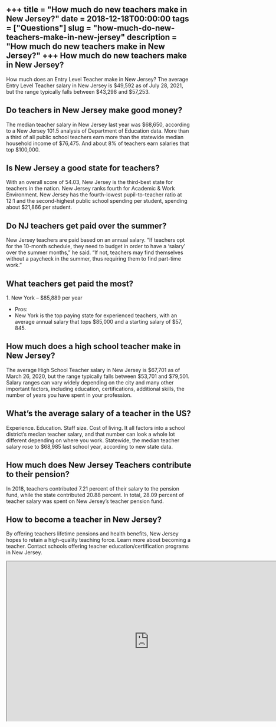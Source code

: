 +++
title = "How much do new teachers make in New Jersey?"
date = 2018-12-18T00:00:00
tags = ["Questions"]
slug = "how-much-do-new-teachers-make-in-new-jersey"
description = "How much do new teachers make in New Jersey?"
+++
How much do new teachers make in New Jersey?
--------------------------------------------

How much does an Entry Level Teacher make in New Jersey? The average Entry Level Teacher salary in New Jersey is $49,592 as of July 28, 2021, but the range typically falls between $43,298 and $57,253.

Do teachers in New Jersey make good money?
------------------------------------------

The median teacher salary in New Jersey last year was $68,650, according to a New Jersey 101.5 analysis of Department of Education data. More than a third of all public school teachers earn more than the statewide median household income of $76,475. And about 8% of teachers earn salaries that top $100,000.

Is New Jersey a good state for teachers?
----------------------------------------

With an overall score of 54.03, New Jersey is the third-best state for teachers in the nation. New Jersey ranks fourth for Academic &amp; Work Environment. New Jersey has the fourth-lowest pupil-to-teacher ratio at 12:1 and the second-highest public school spending per student, spending about $21,866 per student.

Do NJ teachers get paid over the summer?
----------------------------------------

New Jersey teachers are paid based on an annual salary. “If teachers opt for the 10-month schedule, they need to budget in order to have a ‘salary’ over the summer months,” he said. “If not, teachers may find themselves without a paycheck in the summer, thus requiring them to find part-time work.”

What teachers get paid the most?
--------------------------------

1\. New York – $85,889 per year

- Pros:
- New York is the top paying state for experienced teachers, with an average annual salary that tops $85,000 and a starting salary of $57, 845.

How much does a high school teacher make in New Jersey?
-------------------------------------------------------

The average High School Teacher salary in New Jersey is $67,701 as of March 26, 2020, but the range typically falls between $53,701 and $79,501. Salary ranges can vary widely depending on the city and many other important factors, including education, certifications, additional skills, the number of years you have spent in your profession.

What’s the average salary of a teacher in the US?
-------------------------------------------------

Experience. Education. Staff size. Cost of living. It all factors into a school district’s median teacher salary, and that number can look a whole lot different depending on where you work. Statewide, the median teacher salary rose to $68,985 last school year, according to new state data.

How much does New Jersey Teachers contribute to their pension?
--------------------------------------------------------------

In 2018, teachers contributed 7.21 percent of their salary to the pension fund, while the state contributed 20.88 percent. In total, 28.09 percent of teacher salary was spent on New Jersey’s teacher pension fund.

How to become a teacher in New Jersey?
--------------------------------------

By offering teachers lifetime pensions and health benefits, New Jersey hopes to retain a high-quality teaching force. Learn more about becoming a teacher. Contact schools offering teacher education/certification programs in New Jersey.

<iframe allow="accelerometer; autoplay; clipboard-write; encrypted-media; gyroscope; picture-in-picture" allowfullscreen="" class="__youtube_prefs__  epyt-is-override  no-lazyload" data-no-lazy="1" data-origheight="433" data-origwidth="770" data-skipgform_ajax_framebjll="" height="433" id="_ytid_51991" loading="lazy" src="https://www.youtube.com/embed/A5EYRaU2xdw?enablejsapi=1&autoplay=0&cc_load_policy=0&cc_lang_pref=&iv_load_policy=1&loop=0&modestbranding=0&rel=1&fs=1&playsinline=0&autohide=2&theme=dark&color=red&controls=1&" title="YouTube player" width="770"></iframe>